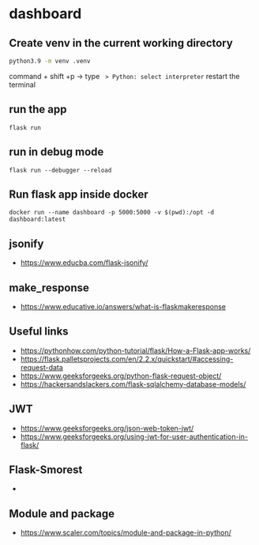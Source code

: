 # dashboard

## Create venv in the current working directory

```sh
python3.9 -m venv .venv
```

command + shift +p -> type ``` > Python: select interpreter```
restart the terminal

## run the app

``` flask run ```

## run in debug mode

``` flask run --debugger --reload ```

## Run flask app inside docker

``` docker run --name dashboard -p 5000:5000 -v $(pwd):/opt -d dashboard:latest ```

## jsonify

* <https://www.educba.com/flask-jsonify/>

## make_response

* <https://www.educative.io/answers/what-is-flaskmakeresponse>

## Useful links

* <https://pythonhow.com/python-tutorial/flask/How-a-Flask-app-works/>
* <https://flask.palletsprojects.com/en/2.2.x/quickstart/#accessing-request-data>
* <https://www.geeksforgeeks.org/python-flask-request-object/>
* <https://hackersandslackers.com/flask-sqlalchemy-database-models/>

## JWT

* <https://www.geeksforgeeks.org/json-web-token-jwt/>
* <https://www.geeksforgeeks.org/using-jwt-for-user-authentication-in-flask/>

## Flask-Smorest

* 

## Module and package

* <https://www.scaler.com/topics/module-and-package-in-python/>